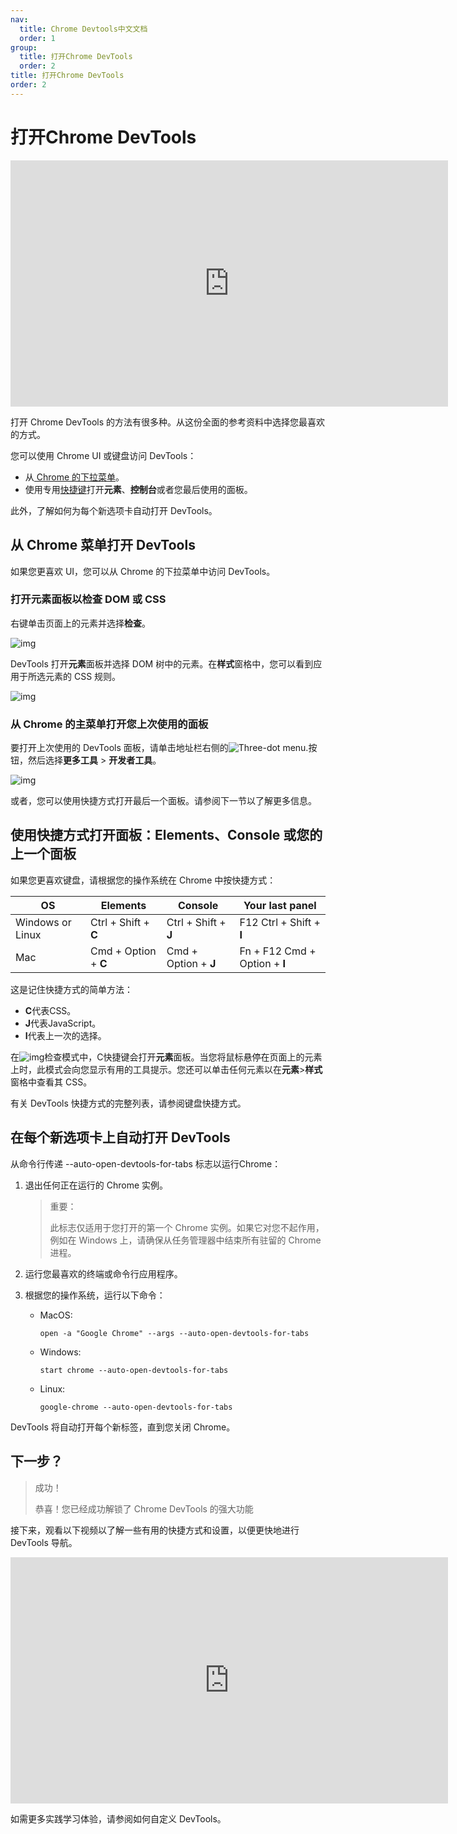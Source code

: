 ```yaml
---
nav:
  title: Chrome Devtools中文文档
  order: 1
group:
  title: 打开Chrome DevTools
  order: 2
title: 打开Chrome DevTools
order: 2
---
```


<h1>打开Chrome DevTools</h1>

<iframe width="700" height="394" src="https://www.youtube.com/embed/X65TAP8a530" title="Different ways to open Chrome DevTools | DevTools Tips" frameborder="0" allow="accelerometer; autoplay; clipboard-write; encrypted-media; gyroscope; picture-in-picture; web-share" allowfullscreen></iframe>



打开 Chrome DevTools 的方法有很多种。从这份全面的参考资料中选择您最喜欢的方式。

您可以使用 Chrome UI 或键盘访问 DevTools：

- 从[ Chrome 的下拉菜单](#001)。
- 使用专用[快捷键](#002)打开**元素**、**控制台**或者您最后使用的面板。

此外，了解如何为每个新选项卡自动打开 DevTools。



## 从 Chrome 菜单打开 DevTools

<p id="001">如果您更喜欢 UI，您可以从 Chrome 的下拉菜单中访问 DevTools。</p>

### 打开元素面板以检查 DOM 或 CSS

右键单击页面上的元素并选择**检查**。

![img](https://wd.imgix.net/image/NJdAV9UgKuN8AhoaPBquL7giZQo1/uLh67ZUQIEJ5En0vcJgq.png?auto=format&w=845)

DevTools 打开**元素**面板并选择 DOM 树中的元素。在**样式**窗格中，您可以看到应用于所选元素的 CSS 规则。

![img](https://wd.imgix.net/image/NJdAV9UgKuN8AhoaPBquL7giZQo1/WTJEhyPfarXQqli3LMwW.png?auto=format&w=845)



### 从 Chrome 的主菜单打开您上次使用的面板

要打开上次使用的 DevTools 面板，请单击地址栏右侧的![Three-dot menu.](https://wd.imgix.net/image/NJdAV9UgKuN8AhoaPBquL7giZQo1/N7wEDmtW9lnrSxPRupMa.svg)按钮，然后选择**更多工具** > **开发者工具**。

![img](https://wd.imgix.net/image/NJdAV9UgKuN8AhoaPBquL7giZQo1/bkh79zEFaByczisr3lD5.png?auto=format&w=845)





或者，您可以使用快捷方式打开最后一个面板。请参阅下一节以了解更多信息。



##  使用快捷方式打开面板：Elements、Console 或您的上一个面板

<p id="002">如果您更喜欢键盘，请根据您的操作系统在 Chrome 中按快捷方式：</p>

| OS               | Elements             | Console              | Your last panel               |
| ---------------- | -------------------- | -------------------- | ----------------------------- |
| Windows or Linux | Ctrl + Shift + **C** | Ctrl + Shift + **J** | F12 Ctrl + Shift + **I**      |
| Mac              | Cmd + Option + **C** | Cmd + Option + **J** | Fn + F12 Cmd + Option + **I** |

这是记住快捷方式的简单方法：

- **C**代表CSS。
- **J**代表JavaScript。
- **I**代表上一次的选择。

在![img](https://wd.imgix.net/image/NJdAV9UgKuN8AhoaPBquL7giZQo1/7s3JQLXmIQmQa4CFXaNv.png?auto=format&w=21)检查模式中，C快捷键会打开**元素**面板。当您将鼠标悬停在页面上的元素上时，此模式会向您显示有用的工具提示。您还可以单击任何元素以在**元素**>**样式**窗格中查看其 CSS。

有关 DevTools 快捷方式的完整列表，请参阅键盘快捷方式。



## 在每个新选项卡上自动打开 DevTools

从命令行传递 --auto-open-devtools-for-tabs 标志以运行Chrome：

1. 退出任何正在运行的 Chrome 实例。

   > 重要：
   >
   > 此标志仅适用于您打开的第一个 Chrome 实例。如果它对您不起作用，例如在 Windows 上，请确保从任务管理器中结束所有驻留的 Chrome 进程。

2. 运行您最喜欢的终端或命令行应用程序。

3. 根据您的操作系统，运行以下命令：

   - MacOS:

     ```shell
     open -a "Google Chrome" --args --auto-open-devtools-for-tabs
     ```

   - Windows:

     ```shell
     start chrome --auto-open-devtools-for-tabs
     ```

   - Linux:

     ```shell
     google-chrome --auto-open-devtools-for-tabs
     ```



DevTools 将自动打开每个新标签，直到您关闭 Chrome。



## 下一步？

> 成功！
>
> 恭喜！您已经成功解锁了 Chrome DevTools 的强大功能



接下来，观看以下视频以了解一些有用的快捷方式和设置，以便更快地进行 DevTools 导航。

<iframe width="700" height="394" src="https://www.youtube.com/embed/xHusjrb_34A" title="Faster DevTools navigation with shortcuts and settings | DevTools Tips" frameborder="0" allow="accelerometer; autoplay; clipboard-write; encrypted-media; gyroscope; picture-in-picture; web-share" allowfullscreen></iframe>

如需更多实践学习体验，请参阅如何自定义 DevTools。
